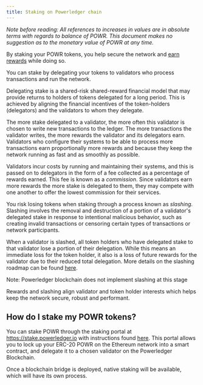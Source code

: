 ```yaml
---
title: Staking on Powerledger chain
---
```


_Note before reading: All references to increases in values are in absolute
terms with regards to balance of POWR.
This document makes no suggestion as to the monetary value of POWR at any time._

By staking your POWR tokens, you help secure the network and
[earn rewards](implemented-proposals/staking-rewards.md) while doing so.

You can stake by delegating your tokens to validators who process transactions and run the network.

Delegating stake is a shared-risk shared-reward financial model that may provide
returns to holders of tokens delegated for a long period.
This is achieved by aligning the financial incentives of the token-holders
(delegators) and the validators to whom they delegate.

The more stake delegated to a validator, the more often this validator
is chosen to write new transactions to the ledger. The more transactions
the validator writes, the more rewards the validator and its delegators earn.
Validators who configure their systems to be able to process more transactions
earn proportionally more rewards and
because they keep the network running as fast and as smoothly as possible.

Validators incur costs by running and maintaining their systems, and this is
passed on to delegators in the form of a fee collected as a percentage of
rewards earned. This fee is known as a _commission_. Since validators earn more
rewards the more stake is delegated to them, they may compete with one another
to offer the lowest commission for their services.

You risk losing tokens when staking through a process known as
_slashing_. Slashing involves the removal and destruction of a portion of a
validator's delegated stake in response to intentional malicious behavior,
such as creating invalid transactions or censoring certain types of transactions
or network participants.

When a validator is slashed, all token holders who have delegated stake to that
validator lose a portion of their delegation. While this means an immediate
loss for the token holder, it also is a loss of future rewards for the validator
due to their reduced total delegation. More details on the slashing roadmap can
be found
[here](proposals/optimistic-confirmation-and-slashing.md#slashing-roadmap).

Note: Powerledger blockchain does not implement slashing at this stage

Rewards and slashing align validator and token holder interests which helps keep the network
secure, robust and performant.


## How do I stake my POWR tokens?

You can stake POWR through the staking portal at https://stake.powerledger.io with instructions found [here](https://powerledger.io/staking). This portal allows you to lock up your ERC-20 POWR on the Ethereum network into a smart contract, and delegate it to a chosen validator on the Powerledger Blockchain. 

Once a blockchain bridge is deployed, native staking will be available, which will have its own process.